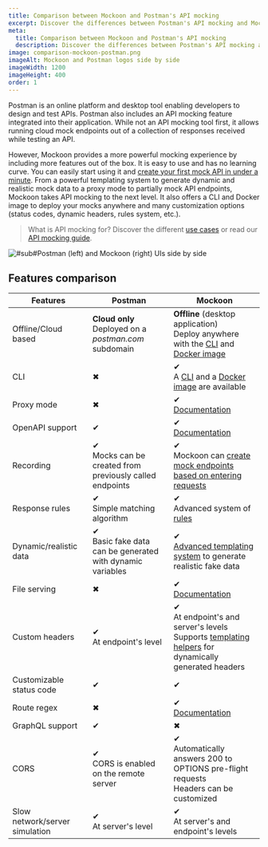 ```yaml
---
title: Comparison between Mockoon and Postman's API mocking
excerpt: Discover the differences between Postman's API mocking and Mockoon's desktop application and CLI mocking features
meta:
  title: Comparison between Mockoon and Postman's API mocking
  description: Discover the differences between Postman's API mocking and Mockoon's desktop application and CLI mocking features
image: comparison-mockoon-postman.png
imageAlt: Mockoon and Postman logos side by side
imageWidth: 1200
imageHeight: 400
order: 1
---
```


Postman is an online platform and desktop tool enabling developers to design and test APIs. Postman also includes an API mocking feature integrated into their application.
While not an API mocking tool first, it allows running cloud mock endpoints out of a collection of responses received while testing an API.

However, Mockoon provides a more powerful mocking experience by including more features out of the box. It is easy to use and has no learning curve. You can easily start using it and [create your first mock API in under a minute](/tutorials/getting-started/).
From a powerful templating system to generate dynamic and realistic mock data to a proxy mode to partially mock API endpoints, Mockoon takes API mocking to the next level. It also offers a CLI and Docker image to deploy your mocks anywhere and many customization options (status codes, dynamic headers, rules system, etc.).

> What is API mocking for? Discover the different [use cases](/use-cases/) or read our [API mocking guide](/articles/what-is-api-mocking/).

![#sub#Postman (left) and Mockoon (right) UIs side by side](/images/compare/comparison-mockoon-postman-screenshot.png)

## Features comparison

| Features                                                       | Postman                                                                                                      | Mockoon                                                                                                                                                                                                          |
| -------------------------------------------------------------- | ------------------------------------------------------------------------------------------------------------ | ---------------------------------------------------------------------------------------------------------------------------------------------------------------------------------------------------------------- |
| <span class="text-muted">Offline/Cloud based</span>            | **Cloud only**<br/>Deployed on a _postman.com_ subdomain                                                     | **Offline** (desktop application)<br/>Deploy anywhere with the [CLI](/cli/) and [Docker image](https://hub.docker.com/r/mockoon/cli)                                                                             |
| <span class="text-muted">CLI</span>                            | <span class="text-danger fw-bold fs-3">✖</span>                                                              | <span class="text-success fw-bold fs-3">✔</span> <br/>A [CLI](/cli/) and a [Docker image](https://hub.docker.com/r/mockoon/cli) are available                                                                    |
| <span class="text-muted">Proxy mode</span>                     | <span class="text-danger fw-bold fs-3">✖</span>                                                              | <span class="text-success fw-bold fs-3">✔</span><br/>[Documentation](/tutorials/partial-mocking-proxy/)                                                                                                          |
| <span class="text-muted">OpenAPI support </span>               | <span class="text-success fw-bold fs-3">✔</span>                                                             | <span class="text-success fw-bold fs-3">✔</span><br/>[Documentation](/docs/latest/openapi/import-export-openapi-format/)                                                                                         |
| <span class="text-muted">Recording</span>                      | <span class="text-success fw-bold fs-3">✔</span><br/>Mocks can be created from previously called endpoints   | <span class="text-success fw-bold fs-3">✔</span><br/>Mockoon can [create mock endpoints based on entering requests](/tutorials/requests-recording-auto-mocking/)                                                 |
| <span class="text-muted">Response rules</span>                 | <span class="text-success fw-bold fs-3">✔</span><br/>Simple matching algorithm                               | <span class="text-success fw-bold fs-3">✔</span><br/>Advanced system of [rules](/docs/latest/route-responses/dynamic-rules/)                                                                                     |
| <span class="text-muted">Dynamic/realistic data</span>         | <span class="text-success fw-bold fs-3">✔</span><br/>Basic fake data can be generated with dynamic variables | <span class="text-success fw-bold fs-3">✔</span><br/>[Advanced templating system](/tutorials/generate-mock-json-data/) to generate realistic fake data                                                           |
| <span class="text-muted">File serving</span>                   | <span class="text-danger fw-bold fs-3">✖</span>                                                              | <span class="text-success fw-bold fs-3">✔</span><br/>[Documentation](/docs/latest/file-serving/)                                                                                                                 |
| <span class="text-muted">Custom headers</span>                 | <span class="text-success fw-bold fs-3">✔</span><br/>At endpoint's level                                     | <span class="text-success fw-bold fs-3">✔</span><br/>At endpoint's and server's levels<br/>Supports [templating helpers](/docs/latest/templating/overview/#headers-templating) for dynamically generated headers |
| <span class="text-muted">Customizable status code</span>       | <span class="text-success fw-bold fs-3">✔</span>                                                             | <span class="text-success fw-bold fs-3">✔</span>                                                                                                                                                                 |
| <span class="text-muted">Route regex</span>                    | <span class="text-danger fw-bold fs-3">✖</span>                                                              | <span class="text-success fw-bold fs-3">✔</span><br/>[Documentation](/docs/latest/routing/)                                                                                                                      |
| <span class="text-muted">GraphQL support</span>                | <span class="text-success fw-bold fs-3">✔</span>                                                             | <span class="text-danger fw-bold fs-3">✖</span>                                                                                                                                                                  |
| <span class="text-muted">CORS</span>                           | <span class="text-success fw-bold fs-3">✔</span><br/>CORS is enabled on the remote server                    | <span class="text-success fw-bold fs-3">✔</span><br/>Automatically answers 200 to OPTIONS pre-flight requests<br/>Headers can be customized                                                                      |
| <span class="text-muted">Slow network/server simulation</span> | <span class="text-success fw-bold fs-3">✔</span><br/>At server's level                                       | <span class="text-success fw-bold fs-3">✔</span><br/>At server's and endpoint's levels                                                                                                                           |
